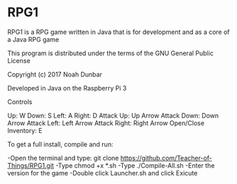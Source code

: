 # RPG1
RPG1 is a RPG game written in Java that is for development and as a core of a Java RPG game

This program is distributed under the terms of the GNU General Public License

Copyright (c) 2017 Noah Dunbar

Developed in Java on the Raspberry Pi 3

Controls

Up: W
Down: S
Left: A
Right: D
Attack Up: Up Arrow
Attack Down: Down Arrow
Attack Left: Left Arrow
Attack Right: Right Arrow
Open/Close Inventory: E

To get a full install, compile and run:

  -Open the terminal and type: git clone https://github.com/Teacher-of-Things/RPG1.git
  -Type chmod +x *.sh
  -Type ./Compile-All.sh
  -Enter the version for the game
  -Double click Launcher.sh and click Exicute
